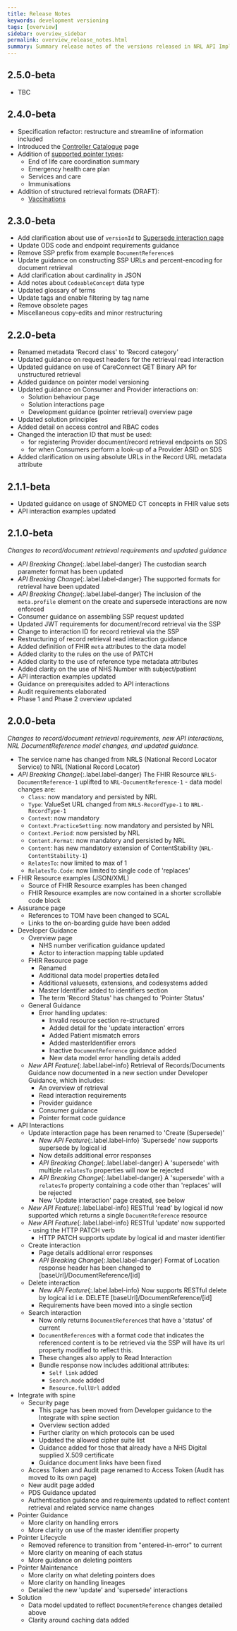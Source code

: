```yaml
---
title: Release Notes
keywords: development versioning
tags: [overview]
sidebar: overview_sidebar
permalink: overview_release_notes.html
summary: Summary release notes of the versions released in NRL API Implementation Guide.
---
```


## 2.5.0-beta
- TBC

## 2.4.0-beta
- Specification refactor: restructure and streamline of information included
- Introduced the [Controller Catalogue](overview_controller_catalogue.html) page
- Addition of [supported pointer types](supported_pointer_types.html):
    - End of life care coordination summary
    - Emergency health care plan
    - Services and care
    - Immunisations
- Addition of structured retrieval formats (DRAFT):
    - [Vaccinations](retrieval_vaccinations_fhir_stu3.html)

## 2.3.0-beta
- Add clarification about use of `versionId` to [Supersede interaction page](api_interaction_supersede.html)
- Update ODS code and endpoint requirements guidance
- Remove SSP prefix from example `DocumentReference`s
- Update guidance on constructing SSP URLs and percent-encoding for document retrieval
- Add clarification about cardinality in JSON
- Add notes about `CodeableConcept` data type
- Updated glossary of terms
- Update tags and enable filtering by tag name
- Remove obsolete pages
- Miscellaneous copy-edits and minor restructuring

## 2.2.0-beta
- Renamed metadata 'Record class' to 'Record category'
- Updated guidance on request headers for the retrieval read interaction
- Updated guidance on use of CareConnect GET Binary API for unstructured retrieval
- Added guidance on pointer model versioning
- Updated guidance on Consumer and Provider interactions on:
    - Solution behaviour page
    - Solution interactions page
    - Development guidance (pointer retrieval) overview page
- Updated solution principles
- Added detail on access control and RBAC codes
- Changed the interaction ID that must be used:
    - for registering Provider document/record retrieval endpoints on SDS
    - for when Consumers perform a look-up of a Provider ASID on SDS
- Added clarification on using absolute URLs in the Record URL metadata attribute

## 2.1.1-beta
- Updated guidance on usage of SNOMED CT concepts in FHIR value sets
- API interaction examples updated

## 2.1.0-beta
*Changes to record/document retrieval requirements and updated guidance*
- *API Breaking Change*{:.label.label-danger} The custodian search parameter format has been updated
- *API Breaking Change*{:.label.label-danger} The supported formats for retrieval have been updated
- *API Breaking Change*{:.label.label-danger} The inclusion of the `meta.profile` element on the create and supersede interactions are now enforced
- Consumer guidance on assembling SSP request updated
- Updated JWT requirements for document/record retrieval via the SSP
- Change to interaction ID for record retrieval via the SSP
- Restructuring of record retrieval read interaction guidance
- Added definition of FHIR `meta` attributes to the data model
- Added clarity to the rules on the use of PATCH
- Added clarity to the use of reference type metadata attributes
- Added clarity on the use of NHS Number with subject/patient
- API interaction examples updated
- Guidance on prerequisites added to API interactions
- Audit requirements elaborated
- Phase 1 and Phase 2 overview updated

## 2.0.0-beta
*Changes to record/document retrieval requirements, new API interactions, NRL DocumentReference model changes, and updated guidance.*
- The service name has changed from NRLS (National Record Locator Service) to NRL (National Record Locator)
- *API Breaking Change*{:.label.label-danger} The FHIR Resource `NRLS-DocumentReference-1` uplifted to `NRL-DocumentReference-1` - data model changes are:
    - `Class`: now mandatory and persisted by NRL
    - `Type`: ValueSet URL changed from `NRLS-RecordType-1` to `NRL-RecordType-1`
    - `Context`: now mandatory
    - `Context.PracticeSetting`: now mandatory and persisted by NRL
    - `Context.Period`: now persisted by NRL
    - `Content.Format`: now mandatory and persisted by NRL
    - `Content`: has new mandatory extension of ContentStability (`NRL-ContentStability-1`)
    - `RelatesTo`: now limited to max of 1
    - `RelatesTo.Code`: now limited to single code of 'replaces'
- FHIR Resource examples (JSON/XML)
    - Source of FHIR Resource examples has been changed
    - FHIR Resource examples are now contained in a shorter scrollable code block
- Assurance page
    - References to TOM have been changed to SCAL
    - Links to the on-boarding guide have been added
- Developer Guidance
    - Overview page
        - NHS number verification guidance updated
        - Actor to interaction mapping table updated
    - FHIR Resource page
        - Renamed
        - Additional data model properties detailed
        - Additional valuesets, extensions, and codesystems added
        - Master Identifier added to identifiers section
        - The term 'Record Status' has changed to 'Pointer Status'
    - General Guidance
        - Error handling updates:
            - Invalid resource section re-structured
            - Added detail for the 'update interaction' errors
            - Added Patient mismatch errors
            - Added masterIdentifier errors
            - Inactive `DocumentReference` guidance added
            - New data model error handling details added
    - *New API Feature*{:.label.label-info} Retrieval of Records/Documents Guidance now documented in a new section under Developer Guidance, which includes:
        - An overview of retrieval
        - Read interaction requirements
        - Provider guidance
        - Consumer guidance
        - Pointer format code guidance
- API Interactions
    - Update interaction page has been renamed to 'Create (Supersede)'
        - *New API Feature*{:.label.label-info} 'Supersede' now supports supersede by logical id
        - Now details additional error responses
        - *API Breaking Change*{:.label.label-danger} A 'supersede' with multiple `relatesTo` properties will now be rejected
        - *API Breaking Change*{:.label.label-danger} A 'supersede' with a `relatesTo` property containing a code other than 'replaces' will be rejected
        - New 'Update interaction' page created, see below
    - *New API Feature*{:.label.label-info} RESTful 'read' by logical id now supported which returns a single `DocumentReference` resource
    - *New API Feature*{:.label.label-info} RESTful 'update' now supported - using the HTTP PATCH verb
        - HTTP PATCH supports update by logical id and master identifier
    - Create interaction
        - Page details additional error responses
        - *API Breaking Change*{:.label.label-danger} Format of Location response header has been changed to [baseUrl]/DocumentReference/[id]
    - Delete interaction
        - *New API Feature*{:.label.label-info} Now supports RESTful delete by logical id i.e. DELETE [baseUrl]/DocumentReference/[id]
        - Requirements have been moved into a single section
    - Search interaction
        - Now only returns `DocumentReference`s that have a 'status' of current
        - `DocumentReference`s with a format code that indicates the referenced content is to be retrieved via the SSP will have its url property modified to reflect this.
        - These changes also apply to Read Interaction
        - Bundle response now includes additional attributes:
            - `Self link` added
            - `Search.mode` added
            - `Resource.fullUrl` added
- Integrate with spine
    - Security page
        - This page has been moved from Developer guidance to the Integrate with spine section
        - Overview section added
        - Further clarity on which protocols can be used
        - Updated the allowed cipher suite list
        - Guidance added for those that already have a NHS Digital supplied X.509 certificate
        - Guidance document links have been fixed
    - Access Token and Audit page renamed to Access Token (Audit has moved to its own page)
    - New audit page added
    - PDS Guidance updated
    - Authentication guidance and requirements updated to reflect content retrieval and related service name changes
- Pointer Guidance
    - More clarity on handling errors
    - More clarity on use of the master identifier property
- Pointer Lifecycle
    - Removed reference to transition from "entered-in-error" to current
    - More clarity on meaning of each status
    - More guidance on deleting pointers
- Pointer Maintenance
    - More clarity on what deleting pointers does
    - More clarity on handling lineages
    - Detailed the new 'update' and 'supersede' interactions
- Solution
    - Data model updated to reflect `DocumentReference` changes detailed above
    - Clarity around caching data added
